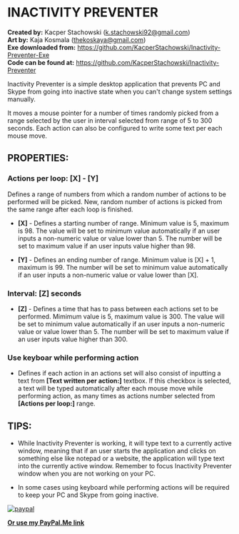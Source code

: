<h1>INACTIVITY PREVENTER</h1>

<strong>Created by:</strong> Kacper Stachowski (k.stachowski92@gmail.com)</br>
<strong>Art by:</strong> Kaja Kosmala (thekoskaya@gmail.com)</br>
<strong>Exe downloaded from:</strong> https://github.com/KacperStachowski/Inactivity-Preventer-Exe</br>
<strong>Code can be found at:</strong> https://github.com/KacperStachowski/Inactivity-Preventer


Inactivity Preventer is a simple desktop application that prevents PC and Skype from going into inactive state when you can't change system settings manually.

It moves a mouse pointer for a number of times randomly picked from a range selected by the user in interval selected from range of 5 to 300 seconds. Each action can also be configured to write some text per each mouse move.


<h2>PROPERTIES:</h2>

<h3>Actions per loop: [X] - [Y] </h3>
Defines a range of numbers from which a random number of actions to be performed will be picked. New, random number of actions is picked from the same range after each loop is finished.

* <strong>[X]</strong> - Defines a starting number of range. Minimum value is 5, maximum is 98. The value will be set to minimum value automatically if an user inputs a non-numeric value or value lower than 5. The number will be set to maximum value if an user inputs value higher than 98.

* <strong>[Y]</strong> - Defines an ending number of range. Minimum value is [X] + 1, maximum is 99. The number will be set to minimum value automatically if an user inputs a non-numeric value or value lower than [X].


<h3>Interval: [Z] seconds</h3>

* <strong>[Z]</strong> - Defines a time that has to pass between each actions set to be performed. Mimimum value is 5, maximum value is 300. The value will be set to minimum value automatically if an user inputs a non-numeric value or value lower than 5. The number will be set to maximum value if an user inputs value higher than 300.

<h3>Use keyboar while performing action</h4>

* Defines if each action in an actions set will also consist of inputting a text from <strong>[Text written per action:]</strong> textbox. If this checkbox is selected, a text will be typed automatically after each mouse move while performing action, as many times as actions number selected from <strong>[Actions per loop:]</strong> range.

<h2>TIPS:</h2>

* While Inactivity Preventer is working, it will type text to a currently active window, meaning that if an user starts the application and clicks on something else like notepad or a website, the application will type text into the currently active window. Remember to focus Inactivity Preventer window when you are not working on your PC. 

* In some cases using keyboard while performing actions will be required to keep your PC and Skype from going inactive.

[![paypal](https://lh3.googleusercontent.com/qf5qI-paPOHcIJFfe615weNK0a2I9Xq6Ygzqs8mhDTApf_x-6U4nLwors3wGItbXdtAMJLBMCjvGA0a_lVV02ECT0-GwLPKeobyzcFK3Jp7UttmPA8qj7s09ojeA1NrZUxOFbHxIxB-Ei0rrw1O1IBsvsETHVAKTfwEUDqxrC2N3QZ-2qX-Yhx4Kn9HOc1geyKd7rcfwCJdVLHuoXrz4l3UTY02yXALjy8sQwVFdk9gxuKIWrfbPaROJL3uWNIEp4AE3pSZ0kihIvjU6vcHS5gBMnvgIosNZpFOJy0b6GkeXYq4U7T_D3Vm5Qe42rBqedgo--HbdIcGMJkQYhSAe7J5ISe5qFoaeZWBI1cB-x0m2Zv3P_10NJEAWsYwx5amS-Cbud08iPcauayk3RRby_M3ece_eLZ-599chBn7foRZB5eSuImsJtPvyxu-OTpx47XWShgSnF3bR_JIzzEZlJaPI9YithiJkbVot1x3i_UUA7QNfCqrvy9zAMjXILHcxgsYoa2IzVA7waytrj3SzfYatNylOJtcwLR6p5YIQb1M8hJi5_dtWuvarOqQYhXw8MYupVp3-3IimkcZFA7B8ATx1GwKn4ZjrS400yJwrZcdDvyaOm5VK2xLpwT4mbw=w442-h150-no)](https://www.paypal.com/cgi-bin/webscr?cmd=_s-xclick&hosted_button_id=TH8RRMKGP7GZN)

<strong><a href="https://www.paypal.me/KacperStachowski">Or use my PayPal.Me link</a></strong>
